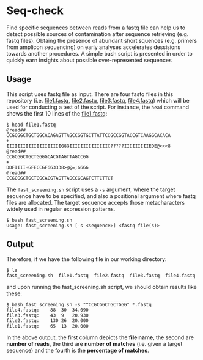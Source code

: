 # Seq-check

Find specific sequences between reads from a fastq file can help us to detect possible sources of contamination after sequence retrieving (e.g. fastq files). Obtaing the presence of abundant short squences (e.g. primers from amplicon sequencing) on early analyses accelerates dessisions towards another procedures. A simple bash script is presented in order to quickly earn insights about possible over-represented sequences

## Usage

This script uses fastq file as input. There are four fastq files in this repository (i.e. [file1.fastq](https://github.com/Ulises-Rosas/Seq-check/blob/master/file1.fastq), [file2.fastq](https://github.com/Ulises-Rosas/Seq-check/blob/master/file2.fastq), [file3.fastq](https://github.com/Ulises-Rosas/Seq-check/blob/master/file3.fastq), [file4.fastq](https://github.com/Ulises-Rosas/Seq-check/blob/master/file4.fastq)) which will be used for conducting a test of the script. For instance, the `head` command shows the first 10 lines of the [file1.fastq](https://github.com/Ulises-Rosas/Seq-check/blob/master/file1.fastq):

```
$ head file1.fastq
@read##
CCGCGGCTGCTGGCACAGAGTTAGCCGGTGCTTATTCCGCCGGTACCGTCAAGGCACACA
+
IIIIIIIIIIIIIIIIIIIIGGGIIIIIIIIIIIIIIC?????IIIIIIIIIEDE@<<<8
@read##
CCGCGGCTGCTGGGGCACGTAGTTAGCCGG
+
DDFIIIIHGFECCGF663338>@@=;6666
@read##
CCGCGGCTGCTGGCACGTAGTTAGCCGCAGTCTTCTTCT
```
The `fast_screening.sh` script uses a `-s` argument, where the target sequence have to be specified, and also a positional argument where fastq files are allocated. The target sequence accepts those metacharacters widely used in regular expression patterns.
```
$ bash fast_screening.sh
Usage: fast_screening.sh [-s <sequence>] <fastq file(s)>
```
## Output

Therefore, if we have the following file in our working directory:
```
$ ls
fast_screening.sh  file1.fastq  file2.fastq  file3.fastq  file4.fastq 
```
and upon running the fast_screening.sh script, we should obtain results like these:
```
$ bash fast_screening.sh -s "^CCGCGGCTGCTGGG" *.fastq
file4.fastq:	88	30	34.090
file3.fastq:	43	9	20.930
file2.fastq:	130	26	20.000
file1.fastq:	65	13	20.000
```
In the above output, the first column depicts the **file name**, the second are **number of reads**, the third are **number of matches** (i.e. given a target sequence) and the fourth is the **percentage of matches**.

